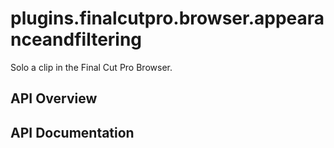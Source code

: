 # plugins.finalcutpro.browser.appearanceandfiltering

Solo a clip in the Final Cut Pro Browser.

## API Overview

## API Documentation


